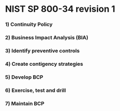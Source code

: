 # NIST SP 800-34 revision 1

### 1) Continuity Policy

### 2) Business Impact Analysis (BIA)

### 3) Identify preventive controls

### 4) Create contigency strategies

### 5) Develop BCP 

### 6) Exercise, test and drill

### 7) Maintain BCP
